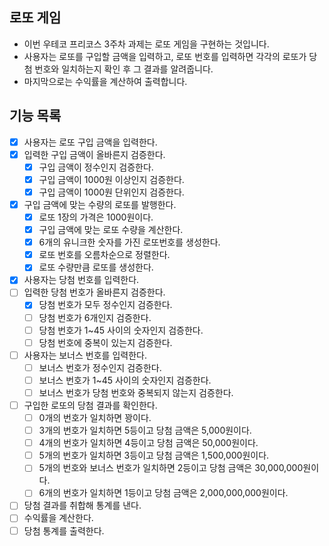 ## 로또 게임

- 이번 우테코 프리코스 3주차 과제는 로또 게임을 구현하는 것입니다.
- 사용자는 로또를 구입할 금액을 입력하고, 로또 번호를 입력하면 각각의 로또가 당첨 번호와 일치하는지 확인 후 그 결과를 알려줍니다.
- 마지막으로는 수익률을 계산하여 출력합니다.

## 기능 목록

- [x] 사용자는 로또 구입 금액을 입력한다.
- [x] 입력한 구입 금액이 올바른지 검증한다.
    - [x] 구입 금액이 정수인지 검증한다.
    - [x] 구입 금액이 1000원 이상인지 검증한다.
    - [x] 구입 금액이 1000원 단위인지 검증한다.
- [x] 구입 금액에 맞는 수량의 로또를 발행한다.
    - [x] 로또 1장의 가격은 1000원이다.
    - [x] 구입 금액에 맞는 로또 수량을 계산한다.
    - [x] 6개의 유니크한 숫자를 가진 로또번호를 생성한다.
    - [x] 로또 번호를 오름차순으로 정렬한다.
    - [x] 로또 수량만큼 로또를 생성한다.
- [x] 사용자는 당첨 번호를 입력한다.
- [ ] 입력한 당첨 번호가 올바른지 검증한다.
    - [x] 당첨 번호가 모두 정수인지 검증한다.
    - [ ] 당첨 번호가 6개인지 검증한다.
    - [ ] 당첨 번호가 1~45 사이의 숫자인지 검증한다.
    - [ ] 당첨 번호에 중복이 있는지 검증한다.
- [ ] 사용자는 보너스 번호를 입력한다.
    - [ ] 보너스 번호가 정수인지 검증한다.
    - [ ] 보너스 번호가 1~45 사이의 숫자인지 검증한다.
    - [ ] 보너스 번호가 당첨 번호와 중복되지 않는지 검증한다.
- [ ] 구입한 로또의 당첨 결과를 확인한다.
    - [ ] 0개의 번호가 일치하면 꽝이다.
    - [ ] 3개의 번호가 일치하면 5등이고 당첨 금액은 5,000원이다.
    - [ ] 4개의 번호가 일치하면 4등이고 당첨 금액은 50,000원이다.
    - [ ] 5개의 번호가 일치하면 3등이고 당첨 금액은 1,500,000원이다.
    - [ ] 5개의 번호와 보너스 번호가 일치하면 2등이고 당첨 금액은 30,000,000원이다.
    - [ ] 6개의 번호가 일치하면 1등이고 당첨 금액은 2,000,000,000원이다.
- [ ] 당첨 결과를 취합해 통계를 낸다.
- [ ] 수익률을 계산한다.
- [ ] 당첨 통계를 출력한다.
